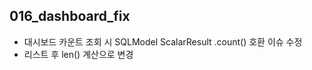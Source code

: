 ## 016_dashboard_fix

- 대시보드 카운트 조회 시 SQLModel ScalarResult .count() 호환 이슈 수정
- 리스트 후 len() 계산으로 변경

